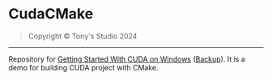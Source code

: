 # CudaCMake

> Copyright &copy; Tony's Studio 2024

---

Repository for [Getting Started With CUDA on Windows](https://www.tonys-studio.top/posts/Getting-Started-with-CUDA/) ([Backup](https://lord-turmoil.github.io/posts/Getting-Started-with-CUDA/)). It is a demo for building CUDA project with CMake.
